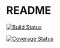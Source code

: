 # README
[![Build Status](https://travis-ci.org/BohdanChaban/waste_sorting.svg?branch=master)](https://travis-ci.org/BohdanChaban/waste_sorting)

[![Coverage Status](https://coveralls.io/repos/github/BohdanChaban/waste_sorting/badge.svg?branch=master)](https://coveralls.io/github/BohdanChaban/waste_sorting?branch=master)